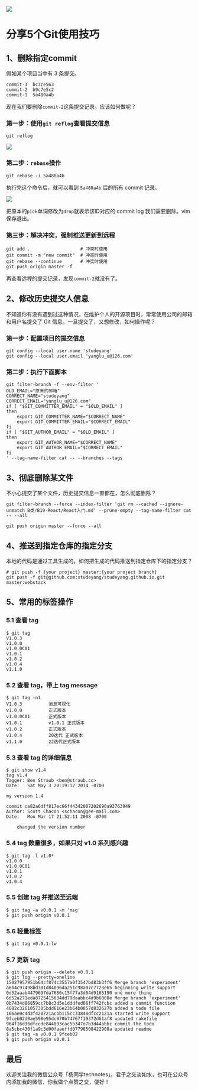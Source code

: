 ![](https://technotes.oss-cn-shenzhen.aliyuncs.com/2022/202212312030150.jpg)

# 分享5个Git使用技巧

## 1、删除指定commit

假如某个项目当中有 3 条提交。

```
commit-3  bc3ce563
commit-2  b9c7e5c2
commit-1  5a480a4b
```

现在我们要删除`commit-2`这条提交记录。应该如何做呢？

### 第一步：使用`git reflog`查看提交信息

```
git reflog
```

![](https://technotes.oss-cn-shenzhen.aliyuncs.com/2022/image-20221122164046629.png)

### 第二步：`rebase`操作

```
git rebase -i 5a480a4b
```

执行完这个命令后，就可以看到 `5a480a4b` 后的所有 commit 记录。

![](https://technotes.oss-cn-shenzhen.aliyuncs.com/2022/image-20221122164151329.png)

把原本的`pick`单词修改为`drop`就表示该ID对应的 commit log 我们需要删除。vim 保存退出。

### 第三步：解决冲突，强制推送更新到远程

```
git add .                   # 冲突时使用
git commit -m "new commit"  # 冲突时使用
git rebase --continue       # 冲突时使用
git push origin master -f
```

再查看远程的提交记录，发现`commit-2`就没有了。

## 2、修改历史提交人信息

不知道你有没有遇到过这种情况，在维护个人的开源项目时，常常使用公司的邮箱和用户名提交了 Git 信息。一旦提交了，又想修改，如何操作呢？

### 第一步：配置项目的提交信息

```
git config --local user.name 'studeyang'
git config --local user.email 'yanglu_u@126.com'
```

### 第二步：执行下面脚本

```
git filter-branch -f --env-filter '
OLD_EMAIL="原来的邮箱"
CORRECT_NAME="studeyang"
CORRECT_EMAIL="yanglu_u@126.com"
if [ "$GIT_COMMITTER_EMAIL" = "$OLD_EMAIL" ]
then
    export GIT_COMMITTER_NAME="$CORRECT_NAME"
    export GIT_COMMITTER_EMAIL="$CORRECT_EMAIL"
fi
if [ "$GIT_AUTHOR_EMAIL" = "$OLD_EMAIL" ]
then
    export GIT_AUTHOR_NAME="$CORRECT_NAME"
    export GIT_AUTHOR_EMAIL="$CORRECT_EMAIL"
fi
' --tag-name-filter cat -- --branches --tags
```

## 3、彻底删除某文件

不小心提交了某个文件，历史提交信息一直都在，怎么彻底删除？

```
git filter-branch --force --index-filter 'git rm --cached --ignore-unmatch B类/B19-React/React入门.md' --prune-empty --tag-name-filter cat -- --all

git push origin master --force --all
```

## 4、推送到指定仓库的指定分支

本地的代码是通过工具生成的，如何把生成的代码推送到指定仓库下的指定分支？

```
# git push -f {your project} master:{your project branch}
git push -f git@github.com:studeyang/studeyang.github.io.git master:webstack
```

## 5、常用的标签操作

### 5.1 查看 tag

```shell
$ git tag
V1.0.3
v1.0.0
v1.0.0C01
v1.0.1
v1.0.2
v1.0.4
v1.1.0
```

### 5.2 查看 tag，带上 tag message

```shell
$ git tag -n1
V1.0.3          消息可视化
v1.0.0          正式版本
v1.0.0C01       正式版本
v1.0.1          v1.0.1 正式版本
v1.0.2          正式版本
v1.0.4          20迭代 正式版本
v1.1.0          22迭代正式版本
```

### 5.3 查看 tag 的详细信息

```shell
$ git show v1.4
tag v1.4
Tagger: Ben Straub <ben@straub.cc>
Date:   Sat May 3 20:19:12 2014 -0700

my version 1.4

commit ca82a6dff817ec66f44342007202690a93763949
Author: Scott Chacon <schacon@gee-mail.com>
Date:   Mon Mar 17 21:52:11 2008 -0700

    changed the version number
```

### 5.4 tag 数量很多，如果只对 v1.0 系列感兴趣

```shell
$ git tag -l v1.0*
v1.0.0
v1.0.0C01
v1.0.1
v1.0.2
v1.0.4
```

### 5.5 创建 tag 并推送至远端

```shell
$ git tag -a v0.0.1 -m 'msg'
$ git push origin v0.0.1
```

### 5.6 轻量标签

```shell
$ git tag v0.0.1-lw
```

### 5.7 更新 tag

```shell
$ git push origin --delete v0.0.1
$ git log --pretty=oneline
15027957951b64cf874c3557a0f3547bd83b3ff6 Merge branch 'experiment'
a6b4c97498bd301d84096da251c98a07c7723e65 beginning write support
0d52aaab4479697da7686c15f77a3d64d9165190 one more thing
6d52a271eda8725415634dd79daabbc4d9b6008e Merge branch 'experiment'
0b7434d86859cc7b8c3d5e1dddfed66ff742fcbc added a commit function
4682c3261057305bdd616e23b64b0857d832627b added a todo file
166ae0c4d3f420721acbb115cc33848dfcc2121a started write support
9fceb02d0ae598e95dc970b74767f19372d61af8 updated rakefile
964f16d36dfccde844893cac5b347e7b3d44abbc commit the todo
8a5cbc430f1a9c3d00faaeffd07798508422908a updated readme
$ git tag -a v0.0.1 9fceb02
$ git push origin v0.0.1
```

## 最后

欢迎关注我的微信公众号「杨同学technotes」。君子之交淡如水，也可在公众号内添加我的微信，你我做个点赞之交，便好！
